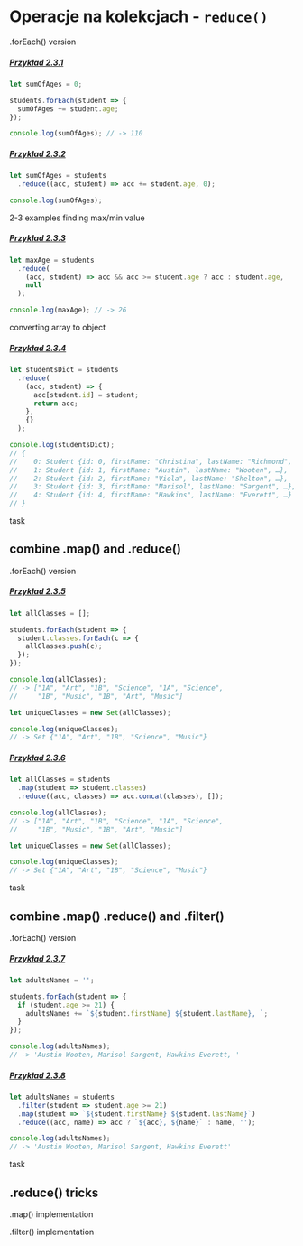 # Operacje na kolekcjach - `reduce()`

.forEach() version

##### [Przykład 2.3.1](https://codepen.io/mmotel/pen/YQppNZ)
```js
let sumOfAges = 0;

students.forEach(student => {
  sumOfAges += student.age;
});

console.log(sumOfAges); // -> 110
```

##### [Przykład 2.3.2](https://codepen.io/mmotel/pen/KqNNmJ)
```js
let sumOfAges = students
  .reduce((acc, student) => acc += student.age, 0);

console.log(sumOfAges);
```

2-3 examples
finding max/min value

##### [Przykład 2.3.3](https://codepen.io/mmotel/pen/YQppEQ)
```js
let maxAge = students
  .reduce(
    (acc, student) => acc && acc >= student.age ? acc : student.age,
    null
  );

console.log(maxAge); // -> 26
```

converting array to object

##### [Przykład 2.3.4](https://codepen.io/mmotel/pen/OgbbvE)

```js
let studentsDict = students
  .reduce(
    (acc, student) => { 
      acc[student.id] = student; 
      return acc; 
    }, 
    {}
  );

console.log(studentsDict);
// {
//    0: Student {id: 0, firstName: "Christina", lastName: "Richmond", …},
//    1: Student {id: 1, firstName: "Austin", lastName: "Wooten", …},
//    2: Student {id: 2, firstName: "Viola", lastName: "Shelton", …},
//    3: Student {id: 3, firstName: "Marisol", lastName: "Sargent", …},
//    4: Student {id: 4, firstName: "Hawkins", lastName: "Everett", …}
// }
```

task 

## combine .map() and .reduce()

.forEach() version

##### [Przykład 2.3.5](https://codepen.io/mmotel/pen/OgbWze)
```js
let allClasses = [];

students.forEach(student => {
  student.classes.forEach(c => {
    allClasses.push(c);
  });
});

console.log(allClasses);
// -> ["1A", "Art", "1B", "Science", "1A", "Science", 
//     "1B", "Music", "1B", "Art", "Music"]

let uniqueClasses = new Set(allClasses);

console.log(uniqueClasses);
// -> Set {"1A", "Art", "1B", "Science", "Music"}
```

##### [Przykład 2.3.6](https://codepen.io/mmotel/pen/MobJXp)
```js
let allClasses = students
  .map(student => student.classes)
  .reduce((acc, classes) => acc.concat(classes), []);

console.log(allClasses);
// -> ["1A", "Art", "1B", "Science", "1A", "Science", 
//     "1B", "Music", "1B", "Art", "Music"] 

let uniqueClasses = new Set(allClasses);

console.log(uniqueClasses);
// -> Set {"1A", "Art", "1B", "Science", "Music"}
```

task

## combine .map() .reduce() and .filter()

.forEach() version

##### [Przykład 2.3.7](https://codepen.io/mmotel/pen/KqNaEa)
```js
let adultsNames = '';

students.forEach(student => {
  if (student.age >= 21) {
    adultsNames += `${student.firstName} ${student.lastName}, `;
  }
});

console.log(adultsNames);
// -> 'Austin Wooten, Marisol Sargent, Hawkins Everett, '
```

##### [Przykład 2.3.8](https://codepen.io/mmotel/pen/owYBRJ)
```js
let adultsNames = students
  .filter(student => student.age >= 21)
  .map(student => `${student.firstName} ${student.lastName}`)
  .reduce((acc, name) => acc ? `${acc}, ${name}` : name, '');

console.log(adultsNames);
// -> 'Austin Wooten, Marisol Sargent, Hawkins Everett'
```
task

## .reduce() tricks

.map() implementation

.filter() implementation



